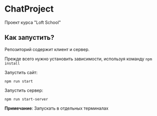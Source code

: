 # ChatProject

Проект курса "Loft School"

## Как запустить?

Репозиторий содержит клиент и сервер.

Прежде всего нужно установить зависимости, используя команду `npm install`

Запустить сайт:

`npm run start`

Запустить сервер:

`npm run start-server`

**Примечание**: Запускать в отдельных терминалах
